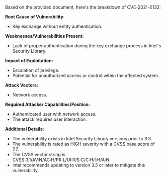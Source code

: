 Based on the provided document, here's the breakdown of CVE-2021-0133:

**Root Cause of Vulnerability:**
- Key exchange without entity authentication.

**Weaknesses/Vulnerabilities Present:**
- Lack of proper authentication during the key exchange process in Intel's Security Library.

**Impact of Exploitation:**
- Escalation of privilege.
- Potential for unauthorized access or control within the affected system.

**Attack Vectors:**
- Network access.

**Required Attacker Capabilities/Position:**
- Authenticated user with network access.
- The attack requires user interaction.

**Additional Details:**
- The vulnerability exists in Intel Security Library versions prior to 3.3.
- The vulnerability is rated as HIGH severity with a CVSS base score of 7.7.
- The CVSS vector string is: CVSS:3.1/AV:N/AC:H/PR:L/UI:R/S:C/C:H/I:H/A:N
- Intel recommends updating to version 3.3 or later to mitigate this vulnerability.